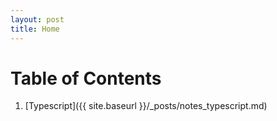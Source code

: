 ```yaml
---
layout: post
title: Home
---
```


# Table of Contents
1. [Typescript]({{ site.baseurl }}/_posts/notes_typescript.md)